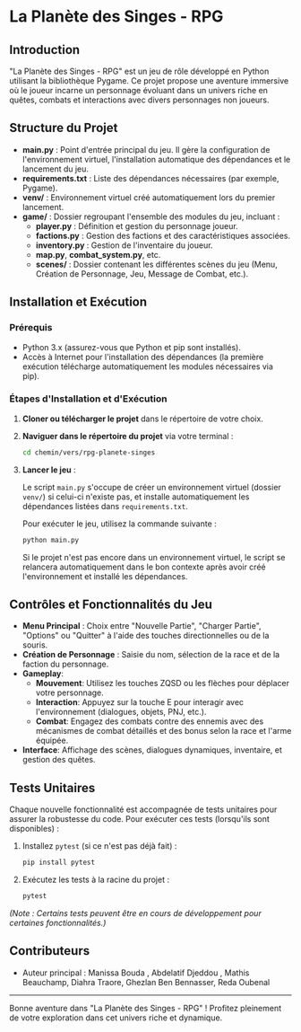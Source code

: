 # La Planète des Singes - RPG

## Introduction

"La Planète des Singes - RPG" est un jeu de rôle développé en Python utilisant la bibliothèque Pygame. Ce projet propose une aventure immersive où le joueur incarne un personnage évoluant dans un univers riche en quêtes, combats et interactions avec divers personnages non joueurs.

## Structure du Projet

- **main.py** : Point d'entrée principal du jeu. Il gère la configuration de l'environnement virtuel, l'installation automatique des dépendances et le lancement du jeu.
- **requirements.txt** : Liste des dépendances nécessaires (par exemple, Pygame).
- **venv/** : Environnement virtuel créé automatiquement lors du premier lancement.
- **game/** : Dossier regroupant l'ensemble des modules du jeu, incluant :
  - **player.py** : Définition et gestion du personnage joueur.
  - **factions.py** : Gestion des factions et des caractéristiques associées.
  - **inventory.py** : Gestion de l'inventaire du joueur.
  - **map.py**, **combat_system.py**, etc.
  - **scenes/** : Dossier contenant les différentes scènes du jeu (Menu, Création de Personnage, Jeu, Message de Combat, etc.).

## Installation et Exécution

### Prérequis

- Python 3.x (assurez-vous que Python et pip sont installés).
- Accès à Internet pour l'installation des dépendances (la première exécution télécharge automatiquement les modules nécessaires via pip).

### Étapes d'Installation et d'Exécution

1. **Cloner ou télécharger le projet** dans le répertoire de votre choix.

2. **Naviguer dans le répertoire du projet** via votre terminal :

   ```bash
   cd chemin/vers/rpg-planete-singes
   ```

3. **Lancer le jeu** :

   Le script `main.py` s'occupe de créer un environnement virtuel (dossier `venv/`) si celui-ci n'existe pas, et installe automatiquement les dépendances listées dans `requirements.txt`.

   Pour exécuter le jeu, utilisez la commande suivante :

   ```bash
   python main.py
   ```

   Si le projet n'est pas encore dans un environnement virtuel, le script se relancera automatiquement dans le bon contexte après avoir créé l'environnement et installé les dépendances.

## Contrôles et Fonctionnalités du Jeu

- **Menu Principal** : Choix entre "Nouvelle Partie", "Charger Partie", "Options" ou "Quitter" à l'aide des touches directionnelles ou de la souris.
- **Création de Personnage** : Saisie du nom, sélection de la race et de la faction du personnage.
- **Gameplay**:
  - **Mouvement**: Utilisez les touches ZQSD ou les flèches pour déplacer votre personnage.
  - **Interaction**: Appuyez sur la touche E pour interagir avec l'environnement (dialogues, objets, PNJ, etc.).
  - **Combat**: Engagez des combats contre des ennemis avec des mécanismes de combat détaillés et des bonus selon la race et l'arme équipée.
- **Interface**: Affichage des scènes, dialogues dynamiques, inventaire, et gestion des quêtes.

## Tests Unitaires

Chaque nouvelle fonctionnalité est accompagnée de tests unitaires pour assurer la robustesse du code. Pour exécuter ces tests (lorsqu'ils sont disponibles) :

1. Installez `pytest` (si ce n'est pas déjà fait) :

   ```bash
   pip install pytest
   ```

2. Exécutez les tests à la racine du projet :

   ```bash
   pytest
   ```

*(Note : Certains tests peuvent être en cours de développement pour certaines fonctionnalités.)*

## Contributeurs

- Auteur principal : Manissa Bouda , Abdelatif Djeddou , Mathis Beauchamp, Diahra Traore, Ghezlan Ben Bennasser, Reda Oubenal

---

Bonne aventure dans "La Planète des Singes - RPG" ! Profitez pleinement de votre exploration dans cet univers riche et dynamique.
